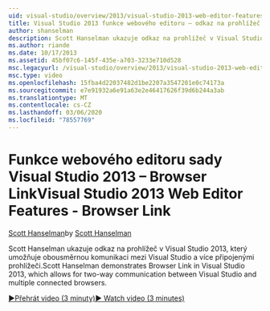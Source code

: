 ```yaml
---
uid: visual-studio/overview/2013/visual-studio-2013-web-editor-features-browser-link
title: Visual Studio 2013 funkce webového editoru – odkaz na prohlížeč | Microsoft Docs
author: shanselman
description: Scott Hanselman ukazuje odkaz na prohlížeč v Visual Studio 2013, který umožňuje obousměrnou komunikaci mezi Visual Studio a více připojenými prohlížeči...
ms.author: riande
ms.date: 10/17/2013
ms.assetid: 45bf07c6-145f-435e-a703-3233e710d528
msc.legacyurl: /visual-studio/overview/2013/visual-studio-2013-web-editor-features-browser-link
msc.type: video
ms.openlocfilehash: 15fba4d22037482d1be2207a3547201e0c74173a
ms.sourcegitcommit: e7e91932a6e91a63e2e46417626f39d6b244a3ab
ms.translationtype: MT
ms.contentlocale: cs-CZ
ms.lasthandoff: 03/06/2020
ms.locfileid: "78557769"
---
```

# <a name="visual-studio-2013-web-editor-features---browser-link"></a><span data-ttu-id="e2dff-103">Funkce webového editoru sady Visual Studio 2013 – Browser Link</span><span class="sxs-lookup"><span data-stu-id="e2dff-103">Visual Studio 2013 Web Editor Features - Browser Link</span></span>

<span data-ttu-id="e2dff-104">[Scott Hanselman](https://github.com/shanselman)</span><span class="sxs-lookup"><span data-stu-id="e2dff-104">by [Scott Hanselman](https://github.com/shanselman)</span></span>

<span data-ttu-id="e2dff-105">Scott Hanselman ukazuje odkaz na prohlížeč v Visual Studio 2013, který umožňuje obousměrnou komunikaci mezi Visual Studio a více připojenými prohlížeči.</span><span class="sxs-lookup"><span data-stu-id="e2dff-105">Scott Hanselman demonstrates Browser Link in Visual Studio 2013, which allows for two-way communication between Visual Studio and multiple connected browsers.</span></span>

[<span data-ttu-id="e2dff-106">&#9654;Přehrát video (3 minuty)</span><span class="sxs-lookup"><span data-stu-id="e2dff-106">&#9654; Watch video (3 minutes)</span></span>](https://channel9.msdn.com/Blogs/ASP-NET-Site-Videos/visual-studio-2013-web-editor-features-browser-link)
